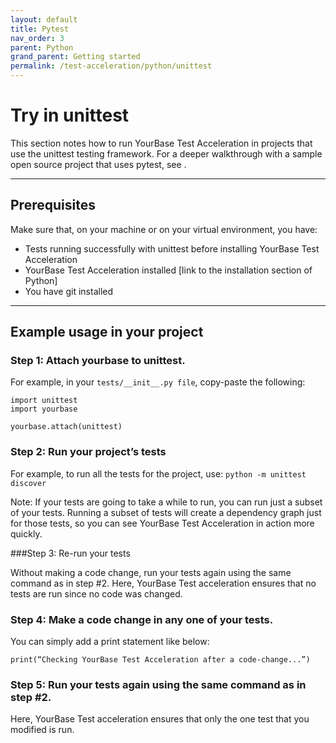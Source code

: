 ```yaml
---
layout: default
title: Pytest
nav_order: 3
parent: Python
grand_parent: Getting started
permalink: /test-acceleration/python/unittest
---
```


# Try in unittest
This section notes how to run YourBase Test Acceleration in projects that use the unittest testing framework. For a deeper walkthrough with a sample open source project that uses pytest, see <link to pytest section>.

---

## Prerequisites
Make sure that, on your machine or on your virtual environment, you have:
- Tests running successfully with unittest before installing YourBase Test Acceleration
- YourBase Test Acceleration installed [link to the installation section of Python]
- You have git installed
 
---

## Example usage in your project

### Step 1: Attach yourbase to unittest.

For example, in your ```tests/__init__.py file```, copy-paste the following:

```
import unittest
import yourbase

yourbase.attach(unittest)
```

### Step 2: Run your project’s tests

For example, to run all the tests for the project, use:
```python -m unittest discover```

Note: If your tests are going to take a while to run, you can run just a subset of your tests. Running a subset of tests will create a dependency graph just for those tests, so you can see YourBase Test Acceleration in action more quickly.


###Step 3: Re-run your tests

Without making a code change, run your tests again using the same command as in step #2. Here, YourBase Test acceleration ensures that no tests are run since no code was changed.

### Step 4: Make a code change in any one of your tests. 

You can simply add a print statement like below:

```print(“Checking YourBase Test Acceleration after a code-change...”)``` 


### Step 5: Run your tests again using the same command as in step #2. 

Here, YourBase Test acceleration ensures that only the one test that you modified is run.
